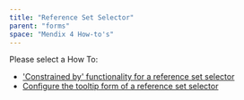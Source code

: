 ```yaml
---
title: "Reference Set Selector"
parent: "forms"
space: "Mendix 4 How-to's"
---
```

Please select a How To:

*   ['Constrained by' functionality for a reference set selector](constrained-by-functionality-for-a-reference-set-selector)
*   [Configure the tooltip form of a reference set selector](configure-the-tooltip-form-of-a-reference-set-selector)
